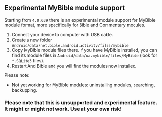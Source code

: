 ## Experimental MyBible module support

Starting from `4.0.639` there is an experimental module support for MyBible module format, more specifically for Bible and Commentary modules.

1. Connect your device to computer with USB cable. 
2. Create a new folder `Android/data/net.bible.android.activity/files/mybible` 
3. Copy MyBible module files there. If you have MyBible installed, you can find its module files in `Android/data/ua.mybible/files/MyBible` (look for `*.SQLite3` files).
4. Restart And Bible and you will find the modules now installed.

Please note:
- Not yet working for MyBible modules: uninstalling modules, searching, backupping.

### Please note that this is unsupported and experimental feature. It might or might not work. Use at your own risk!